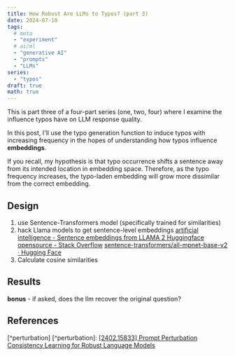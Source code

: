 ```yaml
---
title: How Robust Are LLMs to Typos? (part 3)
date: 2024-07-10
tags:
  # meta
  - "experiment"
  # ai/ml
  - "generative AI"
  - "prompts"
  - "LLMs"
series:
  - "typos"
draft: true
math: true
---
```


This is part three of a four-part series (one, two, four) where I examine the influence typos have on LLM response
quality.

In this post, I'll use the typo generation function to induce typos with increasing frequency in the hopes of
understanding how typos influence **embeddings**.

If you recall, my hypothesis is that typo occurrence shifts a sentence away from its intended location in embedding
space. Therefore, as the typo frequency increases, the typo-laden embedding will grow more dissimilar from the correct
embedding.

## Design

1. use Sentence-Transformers model (specifically trained for similarities)
2. hack Llama models to get sentence-level embeddings
   [artificial intelligence - Sentence embeddings from LLAMA 2 Huggingface opensource - Stack Overflow](https://stackoverflow.com/questions/76926025/sentence-embeddings-from-llama-2-huggingface-opensource)
   [sentence-transformers/all-mpnet-base-v2 · Hugging Face](https://huggingface.co/sentence-transformers/all-mpnet-base-v2)
3. Calculate cosine similarities

## Results

**bonus** - if asked, does the llm recover the original question?


## References

<!-- [^promptbench]: [[2306.04528] PromptBench: Towards Evaluating the Robustness of Large Language Models on Adversarial Prompts](https://arxiv.org/abs/2306.04528)
[^noisy]: [[2311.00258] Noisy Exemplars Make Large Language Models More Robust: A Domain-Agnostic Behavioral Analysis](https://arxiv.org/abs/2311.00258)
[^resilience]: [[2404.09754] Resilience of Large Language Models for Noisy Instructions](https://arxiv.org/abs/2404.09754)
[^corpora]: [Corpora of misspellings for download](https://www.dcs.bbk.ac.uk/~ROGER/corpora.html)
[^microsoft]: [Microsoft Research Spelling-Correction Data](https://www.microsoft.com/en-us/download/details.aspx?id=52418)
[^typokit]: [Collection of common typos & spelling mistakes and their fixes](https://github.com/feramhq/typokit)
[^github]: [GitHub Typo Corpus: A Large-Scale Multilingual Dataset of Misspellings and Grammatical Errors](https://github.com/mhagiwara/github-typo-corpus?tab=readme-ov-file)
[^commit]: [src-d/datasets | Typos](https://github.com/src-d/datasets/blob/master/Typos/README.md)
[^denoise]: [[2105.05977] Spelling Correction with Denoising Transformer](https://arxiv.org/pdf/2105.05977) -->

[^perturbation] [^perturbation]:
[[2402.15833] Prompt Perturbation Consistency Learning for Robust Language Models](https://arxiv.org/abs/2402.15833)

<!-- [^tinybench]: [[2402.14992] tinyBenchmarks: evaluating LLMs with fewer examples](https://arxiv.org/abs/2402.14992)
[^promptperplexity]: [[2212.04037] Demystifying Prompts in Language Models via Perplexity Estimation](https://arxiv.org/abs/2212.04037)
[^perplexity]: [Perplexity of fixed-length models](https://huggingface.co/docs/transformers/en/perplexity) -->

